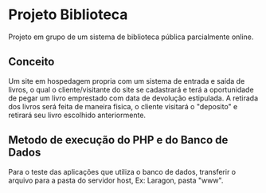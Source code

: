 # Projeto Biblioteca
 Projeto em grupo de um sistema de biblioteca pública parcialmente online.

 ## Conceito
 Um site em hospedagem propria com um sistema de entrada e saída de livros, o qual o cliente/visitante do site se cadastrará e terá a oportunidade de pegar um livro emprestado com data de devolução estipulada. A retirada dos livros será feita de maneira fisica, o cliente visitará o "deposito" e retirará seu livro escolhido anteriormente. 

## Metodo de execução do PHP e do Banco de Dados
Para o teste das aplicações que utiliza o banco de dados, transferir o arquivo para a pasta do servidor host, Ex: Laragon, pasta "www".